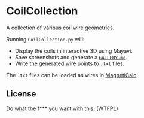 # CoilCollection

A collection of various coil wire geometries.

Running `CoilCollection.py` will:
- Display the coils in interactive 3D using Mayavi.
- Save screenshots and generate a [`GALLERY.md`](GALLERY.md).
- Write the generated wire points to `.txt` files.

The `.txt` files can be loaded as wires in [MagnetiCalc](https://github.com/shredEngineer/MagnetiCalc).

## License

Do what the f*** you want with this. (WTFPL)
